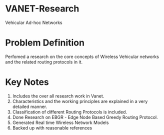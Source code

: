 # VANET-Research
  Vehicular Ad-hoc Networks

# Problem Definition
  Perfomed a research on the core concepts of Wireless Vehicular networks and the related routing protocols in it.

# Key Notes
  <ol>
    <li> Includes the over all research work in Vanet.</li>
    <li> Characteristics and the working principles are explained in a very detailed manner.</li>
    <li> Classification of different Routing Protocols is included.</li>
    <li> Done Research on EBGR - Edge Node Based Greedy Routing Protocol. </li>
    <li> Generated Real time Wireless Network Models </li>
    <li> Backed up with reasonable references </li>
  </ol>
